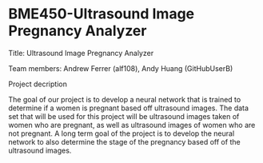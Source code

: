 # BME450-Ultrasound Image Pregnancy Analyzer

Title: Ultrasound Image Pregnancy Analyzer


Team members:
Andrew Ferrer (alf108), Andy Huang (GitHubUserB)

Project decription

The goal of our project is to develop a neural network that is trained to determine if a women is pregnant based off ultrasound images. The data set that will be used for this project will be ultrasound images taken of women who are pregnant, as well as ultrasound images of women who are not pregnant. A long term goal of the project is to develop the neural network to also determine the stage of the pregnancy based off of the ultrasound images. 

